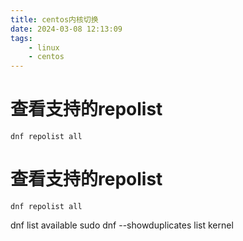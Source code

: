 ```yaml
---
title: centos内核切换
date: 2024-03-08 12:13:09
tags:
    - linux
    - centos
---
```


# 查看支持的repolist
```shell
dnf repolist all
```

# 查看支持的repolist
```shell
dnf repolist all
```
dnf list available sudo dnf --showduplicates list kernel